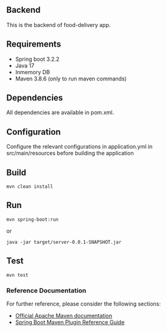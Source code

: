 ## Backend

This is the backend of food-delivery app.

## Requirements

- Spring boot 3.2.2
- Java 17
- Inmemory DB
- Maven 3.8.6 (only to run maven commands)

## Dependencies

All dependencies are available in pom.xml.

## Configuration

Configure the relevant configurations in application.yml in src/main/resources before building the application

## Build

```
mvn clean install
```

## Run

```
mvn spring-boot:run
```

or

```
java -jar target/server-0.0.1-SNAPSHOT.jar
```

## Test

```
mvn test
```

### Reference Documentation

For further reference, please consider the following sections:

- [Official Apache Maven documentation](https://maven.apache.org/guides/index.html)
- [Spring Boot Maven Plugin Reference Guide](https://docs.spring.io/spring-boot/docs/2.2.1.RELEASE/maven-plugin/)
